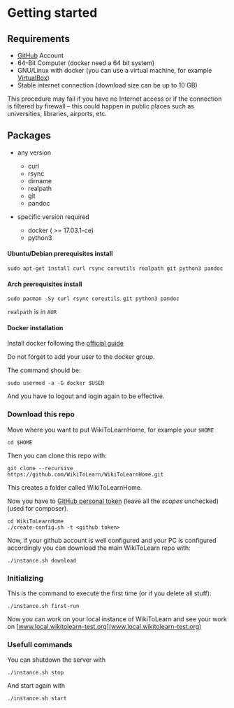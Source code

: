 # Getting started

## Requirements

- [GitHub](https://github.com/) Account
- 64-Bit Computer (docker need a 64 bit system)
- GNU/Linux with docker (you can use a virtual machine, for example [VirtualBox](https://www.virtualbox.org/))
- Stable internet connection (download size can be up to 10 GB)

This procedure may fail if you have no Internet access or if the connection is filtered by firewall – this could happen in public places such as universities, libraries, airports, etc.

## Packages

* any version
    - curl
    - rsync
    - dirname
    - realpath
    - git
    - pandoc

* specific version required
    - docker ( >= 17.03.1-ce)
    - python3

#### Ubuntu/Debian prerequisites install

``` {.bash}
sudo apt-get install curl rsync coreutils realpath git python3 pandoc
```

#### Arch prerequisites install

``` {.bash}
sudo pacman -Sy curl rsync coreutils git python3 pandoc
```

`realpath` is in `AUR`

#### Docker installation

Install docker following the
[official guide](https://docs.docker.com/engine/installation/)

Do not forget to add your user to the docker group.

The command should be:

``` {.bash}
sudo usermod -a -G docker $USER
```

And you have to logout and login again to be effective.

### Download this repo

Move where you want to put WikiToLearnHome, for example your `$HOME`

``` {.bash}
cd $HOME
```

Then you can clone this repo with:

``` {.bash}
git clone --recursive https://github.com/WikiToLearn/WikiToLearnHome.git
```

This creates a folder called WikiToLearnHome.

Now you have to [GitHub personal token](https://github.com/blog/1509-personal-api-tokens) (leave all the *scopes* unchecked) (used for composer).

``` {.bash}
cd WikiToLearnHome
./create-config.sh -t <github token>
```

Now, if your github account is well configured and your PC is configured accordingly you can download the main WikiToLearn repo with:

``` {.bash}
./instance.sh download
```

### Initializing

This is the command to execute the first time (or if you delete all stuff):

``` {.bash}
./instance.sh first-run
```

Now you can work on your local instance of WikiToLearn and see your work
on [www.local.wikitolearn-test.org](www.local.wikitolearn-test.org)

### Usefull commands

You can shutdown the server with

``` {.bash}
./instance.sh stop
```

And start again with

``` {.bash}
./instance.sh start
```
